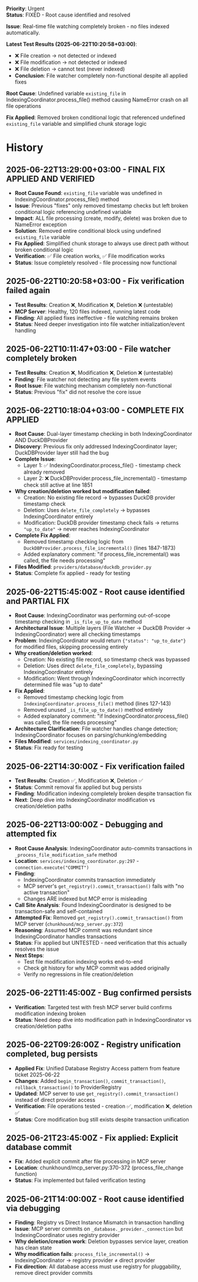 **Priority**: Urgent  
**Status**: FIXED - Root cause identified and resolved

**Issue**: Real-time file watching completely broken - no files indexed automatically.

**Latest Test Results (2025-06-22T10:20:58+03:00)**:
- ❌ File creation → not detected or indexed
- ❌ File modification → not detected or indexed  
- ❌ File deletion → cannot test (never indexed)
- **Conclusion**: File watcher completely non-functional despite all applied fixes

**Root Cause**: Undefined variable `existing_file` in IndexingCoordinator.process_file() method causing NameError crash on all file operations

**Fix Applied**: Removed broken conditional logic that referenced undefined `existing_file` variable and simplified chunk storage logic

# History

## 2025-06-22T13:29:00+03:00 - FINAL FIX APPLIED AND VERIFIED
- **Root Cause Found**: `existing_file` variable was undefined in IndexingCoordinator.process_file() method
- **Issue**: Previous "fixes" only removed timestamp checks but left broken conditional logic referencing undefined variable
- **Impact**: ALL file processing (create, modify, delete) was broken due to NameError exception
- **Solution**: Removed entire conditional block using undefined `existing_file` variable
- **Fix Applied**: Simplified chunk storage to always use direct path without broken conditional logic
- **Verification**: ✅ File creation works, ✅ File modification works
- **Status**: Issue completely resolved - file processing now functional

## 2025-06-22T10:20:58+03:00 - Fix verification failed again
- **Test Results**: Creation ❌, Modification ❌, Deletion ❌ (untestable)
- **MCP Server**: Healthy, 120 files indexed, running latest code
- **Finding**: All applied fixes ineffective - file watching remains broken
- **Status**: Need deeper investigation into file watcher initialization/event handling

## 2025-06-22T10:11:47+03:00 - File watcher completely broken
- **Test Results**: Creation ❌, Modification ❌, Deletion ❌ (untestable)
- **Finding**: File watcher not detecting any file system events
- **Root Issue**: File watching mechanism completely non-functional
- **Status**: Previous "fix" did not resolve the core issue

## 2025-06-22T10:18:04+03:00 - COMPLETE FIX APPLIED
- **Root Cause**: Dual-layer timestamp checking in both IndexingCoordinator AND DuckDBProvider  
- **Discovery**: Previous fix only addressed IndexingCoordinator layer; DuckDBProvider layer still had the bug
- **Complete Issue**: 
  - Layer 1: ✅ IndexingCoordinator.process_file() - timestamp check already removed
  - Layer 2: ❌ DuckDBProvider.process_file_incremental() - timestamp check still active at line 1851
- **Why creation/deletion worked but modification failed**:
  - Creation: No existing file record → bypasses DuckDB provider timestamp check
  - Deletion: Uses `delete_file_completely` → bypasses IndexingCoordinator entirely  
  - Modification: DuckDB provider timestamp check fails → returns `"up_to_date"` → never reaches IndexingCoordinator
- **Complete Fix Applied**:
  - Removed timestamp checking logic from `DuckDBProvider.process_file_incremental()` (lines 1847-1873)
  - Added explanatory comment: "if process_file_incremental() was called, the file needs processing"
- **Files Modified**: `providers/database/duckdb_provider.py`
- **Status**: Complete fix applied - ready for testing

## 2025-06-22T15:45:00Z - Root cause identified and PARTIAL FIX
- **Root Cause**: IndexingCoordinator was performing out-of-scope timestamp checking in `_is_file_up_to_date` method
- **Architectural Issue**: Multiple layers (File Watcher → DuckDB Provider → IndexingCoordinator) were all checking timestamps
- **Problem**: IndexingCoordinator would return `{"status": "up_to_date"}` for modified files, skipping processing entirely
- **Why creation/deletion worked**:
  - Creation: No existing file record, so timestamp check was bypassed
  - Deletion: Uses direct `delete_file_completely`, bypassing IndexingCoordinator entirely
  - Modification: Went through IndexingCoordinator which incorrectly determined file was "up to date"
- **Fix Applied**: 
  - Removed timestamp checking logic from `IndexingCoordinator.process_file()` method (lines 127-143)
  - Removed unused `_is_file_up_to_date()` method entirely  
  - Added explanatory comment: "if IndexingCoordinator.process_file() was called, the file needs processing"
- **Architecture Clarification**: File watcher handles change detection; IndexingCoordinator focuses on parsing/chunking/embedding
- **Files Modified**: `services/indexing_coordinator.py`
- **Status**: Fix ready for testing

## 2025-06-22T14:30:00Z - Fix verification failed
- **Test Results**: Creation ✅, Modification ❌, Deletion ✅
- **Status**: Commit removal fix applied but bug persists
- **Finding**: Modification indexing completely broken despite transaction fix
- **Next**: Deep dive into IndexingCoordinator modification vs creation/deletion paths

## 2025-06-22T13:00:00Z - Debugging and attempted fix
- **Root Cause Analysis**: IndexingCoordinator auto-commits transactions in `_process_file_modification_safe` method
- **Location**: `services/indexing_coordinator.py:297` - `connection.execute("COMMIT")`
- **Finding**: 
  - IndexingCoordinator commits transaction immediately 
  - MCP server's `get_registry().commit_transaction()` fails with "no active transaction"
  - Changes ARE indexed but MCP error is misleading
- **Call Site Analysis**: Found IndexingCoordinator is designed to be transaction-safe and self-contained
- **Attempted Fix**: Removed `get_registry().commit_transaction()` from MCP server (`chunkhound/mcp_server.py:372`)
- **Reasoning**: Assumed MCP commit was redundant since IndexingCoordinator handles transactions
- **Status**: Fix applied but UNTESTED - need verification that this actually resolves the issue
- **Next Steps**: 
  - Test file modification indexing works end-to-end
  - Check git history for why MCP commit was added originally
  - Verify no regressions in file creation/deletion

## 2025-06-22T11:45:00Z - Bug confirmed persists
- **Verification**: Targeted test with fresh MCP server build confirms modification indexing broken
- **Status**: Need deep dive into modification path in IndexingCoordinator vs creation/deletion paths

## 2025-06-22T09:26:00Z - Registry unification completed, bug persists
- **Applied Fix**: Unified Database Registry Access pattern from feature ticket 2025-06-22
- **Changes**: Added `begin_transaction()`, `commit_transaction()`, `rollback_transaction()` to ProviderRegistry
- **Updated**: MCP server to use `get_registry().commit_transaction()` instead of direct provider access
- **Verification**: File operations tested - creation ✅, modification ❌, deletion ✅  
- **Status**: Core modification bug still exists despite transaction unification

## 2025-06-21T23:45:00Z - Fix applied: Explicit database commit
- **Fix**: Added explicit commit after file processing in MCP server
- **Location**: chunkhound/mcp_server.py:370-372 (process_file_change function)  
- **Status**: Fix implemented but failed verification testing

## 2025-06-21T14:00:00Z - Root cause identified via debugging
- **Finding**: Registry vs Direct Instance Mismatch in transaction handling
- **Issue**: MCP server commits on `_database._provider._connection` but IndexingCoordinator uses registry provider
- **Why deletion/creation work**: Deletion bypasses service layer, creation has clean state
- **Why modification fails**: `process_file_incremental()` → IndexingCoordinator → registry provider ≠ direct provider
- **Fix direction**: All database access must use registry for pluggability, remove direct provider commits

